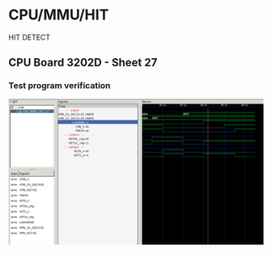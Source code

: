 # CPU/MMU/HIT

HIT DETECT

## CPU Board 3202D - Sheet 27

### Test program verification

![Screenshot from GTKWave](gtkwave.png)